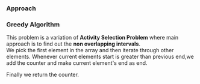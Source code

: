 ### Approach ###
### Greedy Algorithm ###
This problem is a variation of **Activity Selection Problem** where main approach is to find out the 
**non overlapping intervals**.<br/>
We pick the first element in the array and then iterate through other elements.
Whenever current elements start is greater than previous end,we add the counter and make current element's
end as end.

Finally we return the counter.






